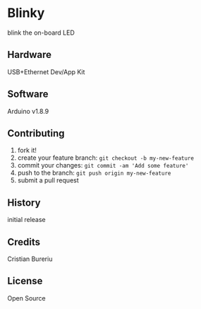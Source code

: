 # Blinky

blink the on-board LED

## Hardware

USB+Ethernet Dev/App Kit

## Software

Arduino v1.8.9

## Contributing

1. fork it!
2. create your feature branch: `git checkout -b my-new-feature`
3. commit your changes: `git commit -am 'Add some feature'`
4. push to the branch: `git push origin my-new-feature`
5. submit a pull request

## History

initial release

## Credits

Cristian Bureriu

## License

Open Source